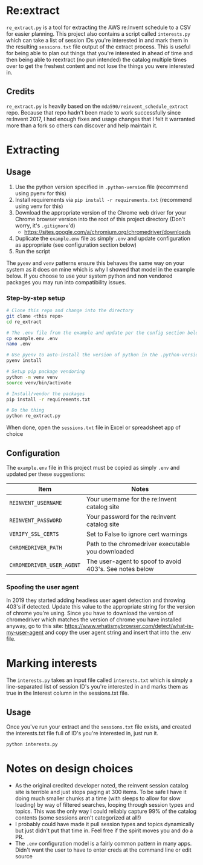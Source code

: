 # Re:extract
`re_extract.py` is a tool for extracting the AWS re:Invent schedule to a CSV for
easier planning. This project also contains a script called `interests.py` which
can take a list of session IDs you're interested in and mark them in the
resulting `sessions.txt` file output of the extract process. This is useful for
being able to plan out things that you're interested in ahead of time and then
being able to reextract (no pun intended) the catalog multiple times over to get
the freshest content and not lose the things you were interested in.

## Credits
`re_extract.py` is heavily based on the `mda590/reinvent_schedule_extract` repo.
Because that repo hadn't been made to work successfully since re:Invent 2017, I
had enough fixes and usage changes that I felt it warranted more than a fork so
others can discover and help maintain it.

# Extracting
## Usage
1. Use the python version specified in `.python-version` file (recommend using
   pyenv for this)
2. Install requirements via `pip install -r requirements.txt` (recommend using
   venv for this)
3. Download the appropriate version of the Chrome web driver for your Chrome
   browser version into the root of this project directory (Don't worry, it's
   `.gitignore`'d)
   - https://sites.google.com/a/chromium.org/chromedriver/downloads
4. Duplicate the `example.env` file as simply `.env` and update configuration as
   appropriate (see configuration section below)
5. Run the script

The `pyenv` and `venv` patterns ensure this behaves the same way on your system
as it does on mine which is why I showed that model in the example below. If you
choose to use your system python and non vendored packages you may run into
compatibility issues.

### Step-by-step setup
```bash
# Clone this repo and change into the directory
git clone <this repo>
cd re_extract

# The .env file from the example and update per the config section below
cp example.env .env
nano .env

# Use pyenv to auto-install the version of python in the .python-version file
pyenv install

# Setup pip package vendoring
python -m venv venv
source venv/bin/activate

# Install/vendor the packages
pip install -r requirements.txt

# Do the thing
python re_extract.py
```

When done, open the `sessions.txt` file in Excel or spreadsheet app of choice

## Configuration
The `example.env` file in this project must be copied as simply `.env` and
updated per these suggestions:

| Item                      | Notes                                                   |
|---------------------------|---------------------------------------------------------|
| `REINVENT_USERNAME`       | Your username for the re:Invent catalog site            |
| `REINVENT_PASSWORD`       | Your password for the re:Invent catalog site            |
| `VERIFY_SSL_CERTS`        | Set to False to ignore cert warnings                    |
| `CHROMEDRIVER_PATH`       | Path to the chromedriver executable you downloaded      |
| `CHROMEDRIVER_USER_AGENT` | The user-agent to spoof to avoid 403's. See notes below |

### Spoofing the user agent
In 2019 they started adding headless user agent detection and throwing 403's if
detected. Update this value to the appropriate string for the version of chrome
you're using. Since you have to download the version of chromedriver which
matches the version of chrome you have installed anyway, go to this site:
https://www.whatismybrowser.com/detect/what-is-my-user-agent and copy the user
agent string and insert that into the .env file.


# Marking interests
The `interests.py` takes an input file called `interests.txt` which is simply a
line-separated list of session ID's you're interested in and marks them as true
in the Interest column in the sessions.txt file.

## Usage
Once you've run your extract and the `sessions.txt` file exists, and created the
interests.txt file full of ID's you're interested in, just run it.

```bash
python interests.py
```

# Notes on design choices
- As the original credited developer noted, the reinvent session catalog site is
  terrible and just stops paging at 300 items. To be safe I have it doing much
  smaller chunks at a time (with sleeps to allow for slow loading) by way of
  filtered searches, looping through session types and topics. This was the only
  way I could reliably capture 99% of the catalog contents (some sessions aren't
  categorized at all!)
- I probably could have made it pull session types and topics dynamically but
  just didn't put that time in. Feel free if the spirit moves you and do a PR.
- The `.env` configuration model is a fairly common pattern in many apps.
  Didn't want the user to have to enter creds at the command line or edit source
